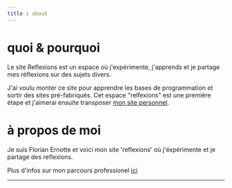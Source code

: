 ```yaml
---
title : about
---
```


# quoi & pourquoi

Le site Reflexions est un espace où j'expérimente, j'apprends et je partage mes réflexions sur des sujets divers. 

J'ai voulu monter ce site pour apprendre les bases de programmation et sortir des sites pré-fabriqués. Cet espace "relfexions" est une première étape et j'aimerai ensuite transposer [mon site personnel](www.florianernotte.be).  


# à propos de moi

Je suis Florian Ernotte et voici mon site 'reflexions' où j'éxpérimente et je partage des reflexions. 

Plus d'infos sur mon parcours professionel [ici](www.avroy.be/florian-ernotte)

--- 
